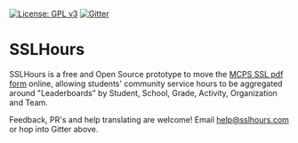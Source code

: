 

[![License: GPL v3](https://img.shields.io/badge/License-GPLv3-blue.svg)](https://www.gnu.org/licenses/gpl-3.0) [![Gitter](https://badges.gitter.im/SSLHours/community.svg)](https://gitter.im/SSLHours/community?utm_source=badge&utm_medium=badge&utm_campaign=pr-badge)

 # SSLHours

 SSLHours is a free and Open Source prototype to move the [MCPS SSL pdf form](https://www.montgomeryschoolsmd.org/departments/forms/pdf/560-51.pdf) online, allowing students' community service hours to be aggregated around "Leaderboards" by Student, School, Grade, Activity, Organization and Team.

 Feedback, PR's and help translating are welcome!  Email [help@sslhours.com](mailto:help@sslhours.com) or hop into Gitter above.
